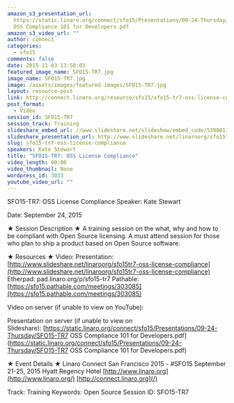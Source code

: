 ```yaml
---
amazon_s3_presentation_url:
  https://static.linaro.org/connect/sfo15/Presentations/09-24-Thursday/SFO15-TR7
  OSS Compliance 101 for Developers.pdf
amazon_s3_video_url: ""
author: connect
categories:
  - sfo15
comments: false
date: 2015-11-03 13:50:03
featured_image_name: SFO15-TR7.jpg
image_name: SFO15-TR7.jpg
image: /assets/images/featured-images/SFO15-TR7.jpg
layout: resource-post
link: http://connect.linaro.org/resource/sfo15/sfo15-tr7-oss-license-compliance/
post_format:
  - Video
session_id: SFO15-TR7
session_track: Training
slideshare_embed_url: //www.slideshare.net/slideshow/embed_code/53988135
slideshare_presentation_url: http://www.slideshare.net/linaroorg/sfo15tr7-oss-license-compliance
slug: sfo15-tr7-oss-license-compliance
speakers: Kate Stewart
title: "SFO15-TR7: OSS License Compliance"
video_length: 00:00
video_thumbnail: None
wordpress_id: 3033
youtube_video_url: ""
---
```


SFO15-TR7: OSS License Compliance
Speaker: Kate Stewart

Date: September 24, 2015

★ Session Description ★
A training session on the what, why and how to be compliant with Open Source licensing. A must attend session for those who plan to ship a product based on Open Source software.

★ Resources ★
Video:
Presentation: [http://www.slideshare.net/linaroorg/sfo15tr7-oss-license-compliance](http://www.slideshare.net/linaroorg/sfo15tr7-oss-license-compliance)
Etherpad: pad.linaro.org/p/sfo15-tr7
Pathable: [https://sfo15.pathable.com/meetings/303085](https://sfo15.pathable.com/meetings/303085)

Video on server (if unable to view on YouTube):

Presentation on server (if unable to view on Slideshare): [https://static.linaro.org/connect/sfo15/Presentations/09-24-Thursday/SFO15-TR7 OSS Compliance 101 for Developers.pdf](https://static.linaro.org/connect/sfo15/Presentations/09-24-Thursday/SFO15-TR7 OSS Compliance 101 for Developers.pdf)

★ Event Details ★
Linaro Connect San Francisco 2015 - #SFO15
September 21-25, 2015
Hyatt Regency Hotel
[http://www.linaro.org](http://www.linaro.org/)
[http://connect.linaro.org](/)

Track: Training
Keywords: Open Source
Session ID: SFO15-TR7
